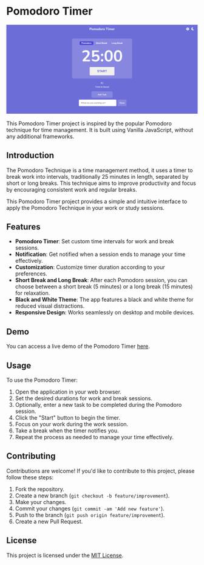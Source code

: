 # Pomodoro Timer

![Pomodoro Print](pomodoro%20print.PNG)

This Pomodoro Timer project is inspired by the popular Pomodoro technique for time management. It is built using Vanilla JavaScript, without any additional frameworks.

## Introduction

The Pomodoro Technique is a time management method, it uses a timer to break work into intervals, traditionally 25 minutes in length, separated by short or long breaks. This technique aims to improve productivity and focus by encouraging consistent work and regular breaks.

This Pomodoro Timer project provides a simple and intuitive interface to apply the Pomodoro Technique in your work or study sessions.

## Features

- **Pomodoro Timer**: Set custom time intervals for work and break sessions.
- **Notification**: Get notified when a session ends to manage your time effectively.
- **Customization**: Customize timer duration according to your preferences.
- **Short Break and Long Break**: After each Pomodoro session, you can choose between a short break (5 minutes) or a long break (15 minutes) for relaxation.
- **Black and White Theme**: The app features a black and white theme for reduced visual distractions.
- **Responsive Design**: Works seamlessly on desktop and mobile devices.

## Demo

You can access a live demo of the Pomodoro Timer [here](https://lucasshira.github.io/pomodoro-timer/).

## Usage

To use the Pomodoro Timer:

1. Open the application in your web browser.
2. Set the desired durations for work and break sessions.
3. Optionally, enter a new task to be completed during the Pomodoro session.
4. Click the "Start" button to begin the timer.
5. Focus on your work during the work session.
6. Take a break when the timer notifies you.
7. Repeat the process as needed to manage your time effectively.

## Contributing

Contributions are welcome! If you'd like to contribute to this project, please follow these steps:

1. Fork the repository.
2. Create a new branch (`git checkout -b feature/improvement`).
3. Make your changes.
4. Commit your changes (`git commit -am 'Add new feature'`).
5. Push to the branch (`git push origin feature/improvement`).
6. Create a new Pull Request.

## License

This project is licensed under the [MIT License](LICENSE).
